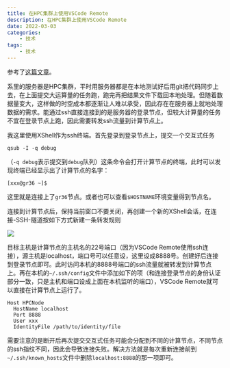 ```yaml
---
title: 在HPC集群上使用VSCode Remote
description: 在HPC集群上使用VSCode Remote
date: 2022-03-03
categories:
    - 技术
tags:
    - 技术
---
```


参考了[这篇文章](https://www.cnblogs.com/shiyanhe/p/15263183.html)。

系里的服务器是HPC集群，平时用服务器都是在本地测试好后用git把代码同步上去，在上面提交大运算量的任务跑，跑完再把结果文件下载回本地处理。但随着数据量变大，这样做的时空成本都逐渐让人难以承受，因此存在在服务器上就地处理数据的需求。能通过ssh直接连接到的是服务器的登录节点，但较大计算量的任务不宜在登录节点上跑，因此需要转发ssh流量到计算节点上。

我这里使用XShell作为ssh终端。首先登录到登录节点上，提交一个交互式任务

```
qsub -I -q debug
```
（`-q debug`表示提交到`debug`队列）这条命令会打开计算节点的终端，此时可以发现终端已经显示出了计算节点的名字：

```
[xxx@gr36 ~]$
```
这里就是连接上了`gr36`节点。或者也可以查看`$HOSTNAME`环境变量得到节点名。

连接到计算节点后，保持当前窗口不要关闭，再创建一个新的XShell会话，在连接-SSH-隧道按如下方式新建一条转发规则

![](xshell-tunnel.png)

目标主机是计算节点的主机名的22号端口（因为VSCode Remote使用ssh连接），源主机是localhost，端口号可以任意设，这里设成8888号。创建好后连接到登录节点即可。此时访问本机的8888号端口的ssh流量就被转发到计算节点上。再在本机的`~/.ssh/config`文件中添加如下的项（和连接登录节点的身份认证部分一致，只是主机和端口设成上面在本机监听的端口），VSCode Remote就可以直接在计算节点上运行了。

```
Host HPCNode
  HostName localhost
  Port 8888
  User xxx
  IdentityFile /path/to/identity/file
```

需要注意的是断开后再次提交交互式任务可能会分配到不同的计算节点，不同节点的ssh指纹不同，因此会导致连接失败。解决方法就是每次重新连接前到`~/.ssh/known_hosts`文件中删除`localhost:8888`的那一项即可。
